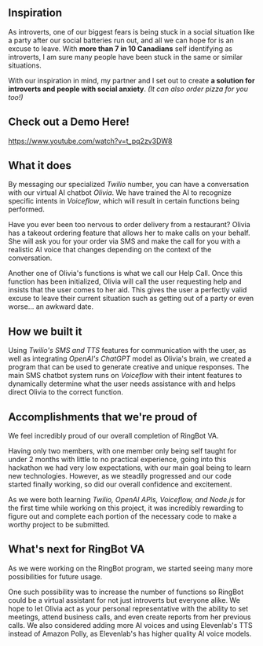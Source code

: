 ## Inspiration
As introverts, one of our biggest fears is being stuck in a social situation like a party after our social batteries run out, and all we can hope for is an excuse to leave. With **more than 7 in 10 Canadians** self identifying as introverts, I am sure many people have been stuck in the same or similar situations.

With our inspiration in mind, my partner and I set out to create **a solution for introverts and people with social anxiety**. _(It can also order pizza for you too!)_

## Check out a Demo Here!
https://www.youtube.com/watch?v=t_pq2zv3DW8

## What it does
By messaging our specialized _Twilio_ number, you can have a conversation with our virtual AI chatbot _Olivia_. We have trained the AI to recognize specific intents in _Voiceflow_, which will result in certain functions being performed. 

Have you ever been too nervous to order delivery from a restaurant? Olivia has a takeout ordering feature that allows her to make calls on your behalf. She will ask you for your order via SMS and make the call for you with a realistic AI voice that changes depending on the context of the conversation.

Another one of Olivia's functions is what we call our Help Call. Once this function has been initialized, Olivia will call the user requesting help and insists that the user comes to her aid. This gives the user a perfectly valid excuse to leave their current situation such as getting out of a party or even worse... an awkward date. 

## How we built it
Using _Twilio's SMS and TTS_ features for communication with the user, as well as integrating _OpenAI's ChatGPT_ model as Olivia's brain, we created a program that can be used to generate creative and unique responses. The main SMS chatbot system runs on _Voiceflow_ with their intent features to dynamically determine what the user needs assistance with and helps direct Olivia to the correct function.

## Accomplishments that we're proud of

We feel incredibly proud of our overall completion of RingBot VA. 

Having only two members, with one member only being self taught for under 2 months with little to no practical experience, going into this hackathon we had very low expectations, with our main goal being to learn new technologies. However, as we steadily progressed and our code started finally working, so did our overall confidence and excitement.

As we were both learning _Twilio, OpenAI APIs, Voiceflow, and Node.js_ for the first time while working on this project, it was incredibly rewarding to figure out and complete each portion of the necessary code to make a worthy project to be submitted.

## What's next for RingBot VA

As we were working on the RingBot program, we started seeing many more possibilities for future usage. 

One such possibility was to increase the number of functions so RingBot could be a virtual assistant for not just introverts but everyone alike. We hope to let Olivia act as your personal representative with the ability to set meetings, attend business calls, and even create reports from her previous calls. We also considered adding more AI voices and using Elevenlab's TTS instead of Amazon Polly, as Elevenlab's has higher quality AI voice models.
